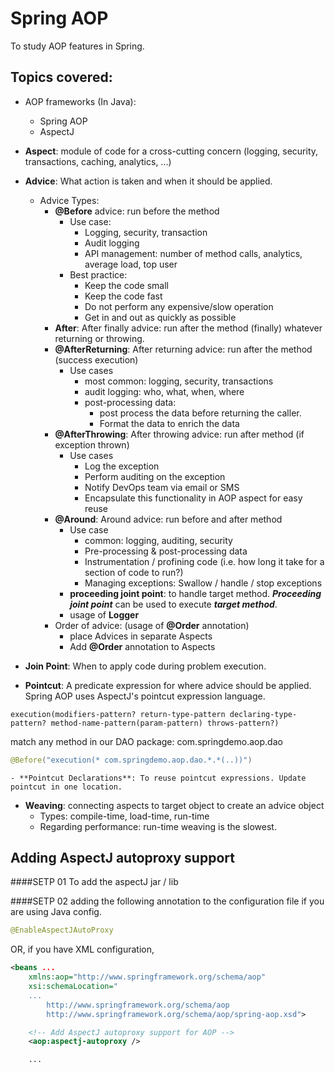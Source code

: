 # Spring AOP
To study AOP features in Spring. 

## Topics covered:
- AOP frameworks (In Java):
	- Spring AOP
	- AspectJ

- **Aspect**: module of code for a cross-cutting concern (logging, security, transactions, caching, analytics, ...)

- **Advice**: What action is taken and when it should be applied.
	- Advice Types:
		- **@Before** advice: run before the method
			- Use case: 
				- Logging, security, transaction 
				- Audit logging
				- API management:  number of method calls, analytics, average load, top user
			- Best practice:
				- Keep the code small
				- Keep the code fast
				- Do not perform any expensive/slow operation
				- Get in and out as quickly as possible
		- **After**: After finally advice: run after the method (finally) whatever returning or throwing.
    	- **@AfterReturning**: After returning advice: run after the method (success execution)
			- Use cases
				- most common: logging, security, transactions
				- audit logging: who, what, when, where
				- post-processing data: 
					- post process the data before returning the caller. 
					- Format the data to enrich the data
		- **@AfterThrowing**: After throwing advice: run after method (if exception thrown)
			- Use cases
				- Log the exception
				- Perform auditing on the exception
				- Notify DevOps team via email or SMS
				- Encapsulate this functionality in AOP aspect for easy reuse
		- **@Around**: Around advice: run before and after method
			- Use case
				- common: logging, auditing, security
				- Pre-processing & post-processing data
				- Instrumentation / profining code (i.e. how long it take for a section of code to run?)
				- Managing exceptions: Swallow / handle / stop exceptions
			- **proceeding joint point**: to handle target method. ***Proceeding joint point*** can be used to execute ***target method***.
			- usage of **Logger**
		- Order of advice: (usage of **@Order** annotation)
			- place Advices in separate Aspects
			- Add **@Order** annotation to Aspects

- **Join Point**: When to apply code during problem execution.

- **Pointcut**: A predicate expression for where advice should be applied. Spring AOP uses AspectJ's pointcut expression language.

```
execution(modifiers-pattern? return-type-pattern declaring-type-pattern? method-name-pattern(param-pattern) throws-pattern?)
``` 

match any method in our DAO package: com.springdemo.aop.dao
```java
@Before("execution(* com.springdemo.aop.dao.*.*(..))")
```

	- **Pointcut Declarations**: To reuse pointcut expressions. Update pointcut in one location. 

- **Weaving**: connecting aspects to target object to create an advice object
	- Types: compile-time, load-time, run-time
	- Regarding performance: run-time weaving is the slowest.


## Adding AspectJ autoproxy support

####SETP 01
To add the aspectJ jar / lib 

####SETP 02
adding the following annotation to the configuration file if you are using Java config.
```java
@EnableAspectJAutoProxy
```

OR, if you have XML configuration,


```xml
<beans ...
	xmlns:aop="http://www.springframework.org/schema/aop"
	xsi:schemaLocation="
	...
		http://www.springframework.org/schema/aop
		http://www.springframework.org/schema/aop/spring-aop.xsd">

	<!-- Add AspectJ autoproxy support for AOP -->
	<aop:aspectj-autoproxy />

	...
```

